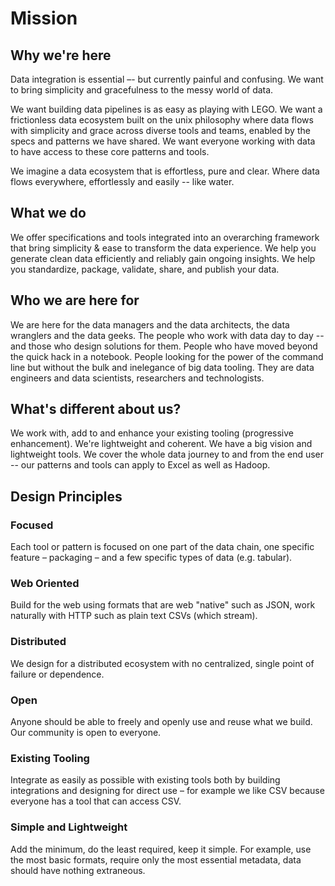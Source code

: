 # Mission

## Why we're here

Data integration is essential –- but currently painful and confusing. We want to bring simplicity and gracefulness to the messy world of data.

We want building data pipelines is as easy as playing with LEGO. We want a frictionless data ecosystem built on the unix philosophy where data flows with simplicity and grace across diverse tools and teams, enabled by the specs and patterns we have shared. We want everyone working with data to have access to these core patterns and tools.

We imagine a data ecosystem that is effortless, pure and clear. Where data flows everywhere, effortlessly and easily -- like water.

## What we do

We offer specifications and tools integrated into an overarching framework that bring simplicity & ease to transform the data experience. We help you generate clean data efficiently and reliably gain ongoing insights. We help you standardize, package, validate, share, and publish your data.

## Who we are here for

We are here for the data managers and the data architects, the data wranglers and the data geeks. The people who work with data day to day -- and those who design solutions for them. People who have moved beyond the quick hack in a notebook. People looking for the power of the command line but without the bulk and inelegance of big data tooling. They are data engineers and data scientists, researchers and technologists.

## What's different about us?

We work with, add to and enhance your existing tooling (progressive enhancement). We're lightweight and coherent. We have a big vision and lightweight tools. We cover the whole data journey to and from the end user -- our patterns and tools can apply to Excel as well as Hadoop.

## Design Principles

### Focused

Each tool or pattern is focused on one part of the data chain, one specific feature – packaging – and a few specific types of data (e.g. tabular).

### Web Oriented

Build for the web using formats that are web "native" such as JSON, work naturally with HTTP such as plain text CSVs (which stream).

### Distributed

We design for a distributed ecosystem with no centralized, single point of failure or dependence.

### Open

Anyone should be able to freely and openly use and reuse what we build. Our community is open to everyone.

### Existing Tooling

Integrate as easily as possible with existing tools both by building integrations and designing for direct use – for example we like CSV because everyone has a tool that can access CSV.

### Simple and Lightweight

Add the minimum, do the least required, keep it simple. For example, use the most basic formats, require only the most essential metadata, data should have nothing extraneous.

